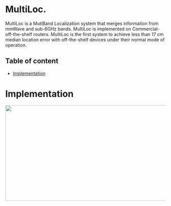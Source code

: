 # MultiLoc.

MultiLoc is a MutiBand Localization system that merges information from mmWave and sub-6GHz bands. MultiLoc is implemented on Commercial-off-the-shelf routers. MultiLoc is the first system to achieve less than 17 cm median location error with off-the-shelf devices under their normal mode of operation.

## Table of content

- [Implementation](#implementation)


# Implementation
<img src="https://github.com/IMDEANetworksWNG/MultiLoc/blob/main/implementation.pdf" width="600" height="300">

<a href="https://github.com/IMDEANetworksWNG/MultiLoc/blob/main/implementation.pdf" class="image fit">
